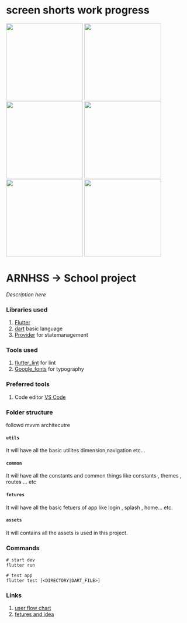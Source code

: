 
# screen shorts work progress


<img width='210' src="https://user-images.githubusercontent.com/65447144/183302437-8c846b5e-3f4b-4caa-8626-6e1eef4ac295.png"/>    <img width='210' src="https://user-images.githubusercontent.com/65447144/183710986-60f101db-12d2-45f0-bbfb-57913aea97d7.png"/>     <img width='210' src="https://user-images.githubusercontent.com/65447144/183711644-6be5797f-a741-407c-aa87-b729a0f806b9.png"/>    <img width='210' src="https://user-images.githubusercontent.com/65447144/183737998-00b34e90-349f-4d36-9722-01588d4543c6.png"/>    <img width='210' src="https://user-images.githubusercontent.com/65447144/184005099-049829b1-6751-4d09-a525-afc4e4a18d09.png"/>    <img width='210' src="https://user-images.githubusercontent.com/65447144/184139551-d4b4db0d-a8e8-4396-b8e5-87a071dcc941.png"/> 








# ARNHSS -> School project

_Description here_
### Libraries used
1. [Flutter](https://flutter.dev/)
2. [dart](https://dart.dev/) basic language
3. [Provider](https://pub.dev/packages/provider/) for statemanagement

### Tools used
1. [flutter_lint](https://pub.dev/packages/flutter_lints/) for lint
2. [Google_fonts](https://pub.dev/packages/google_fonts/) for typography

### Preferred tools
1. Code editor [VS Code](https://code.visualstudio.com/)

### Folder structure
followd mvvm architecutre

#### `utils`
It will have all the basic utilites dimension,navigation etc...

#### `common`
It will have all the constants and common things  like  constants , themes ,  routes ... etc

#### `fetures`
It will have all the basic fetuers of app like login , splash , home... etc.

#### `assets`
It will contains all the assets is used in this project.

### Commands

```
# start dev
flutter run

# test app
flutter test [<DIRECTORY|DART_FILE>] 

```

### Links
1. [user flow chart ](https://www.figma.com/file/hqW9fdd2K8r4gRhCvAkCmG/user-flow-of-arnhss?node-id=0%3A1)
2. [fetures and idea ](https://www.notion.so/AR-Nagar-Hss-a2befd3ac6544c349e69c09d772e5f01)

